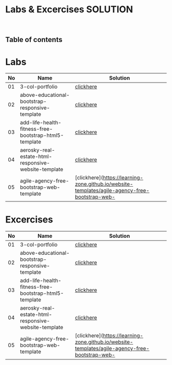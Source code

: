 # Labs & Excercises SOLUTION

<br/>

## Table of contents


# Labs
|No| Name  | Solution |
|-----|----------------|--------------|
|  01  | 3-col-portfolio	                                                  |[clickhere](https://learning-zone.github.io/website-templates/3-col-portfolio/)|	                                                  
|  02  | above-educational-bootstrap-responsive-template	                  |[clickhere](https://learning-zone.github.io/website-templates/above-educational-bootstrap-responsive-template/)|	                  
|  03  | add-life-health-fitness-free-bootstrap-html5-template	          |[clickhere](https://learning-zone.github.io/website-templates/add-life-health-fitness-free-bootstrap-html5-template/)|	          
|  04  | aerosky-real-estate-html-responsive-website-template		      |[clickhere](https://learning-zone.github.io/website-templates/aerosky-real-estate-html-responsive-website-template/)|	      
|  05  | agile-agency-free-bootstrap-web-template					      |[clickhere](https://learning-zone.github.io/website-templates/agile-agency-free-bootstrap-web-		      
# Excercises
|No| Name  | Solution |
|-----|----------------|--------------|
|  01  | 3-col-portfolio	                                                  |[clickhere](https://learning-zone.github.io/website-templates/3-col-portfolio/)|	                                                  
|  02  | above-educational-bootstrap-responsive-template	                  |[clickhere](https://learning-zone.github.io/website-templates/above-educational-bootstrap-responsive-template/)|	                  
|  03  | add-life-health-fitness-free-bootstrap-html5-template	          |[clickhere](https://learning-zone.github.io/website-templates/add-life-health-fitness-free-bootstrap-html5-template/)|	          
|  04  | aerosky-real-estate-html-responsive-website-template		      |[clickhere](https://learning-zone.github.io/website-templates/aerosky-real-estate-html-responsive-website-template/)|	      
|  05  | agile-agency-free-bootstrap-web-template					      |[clickhere](https://learning-zone.github.io/website-templates/agile-agency-free-bootstrap-web-		      
